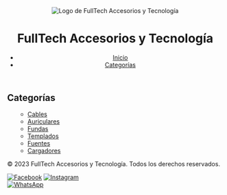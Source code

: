 
<html lang="es">
<head>
  <meta charset="UTF-8">
  <meta name="viewport" content="width=device-width, initial-scale=1.0"  
</head>
<body>
  <header>
    <img src="[image](https://github.com/FullTechTienda/Fulltech-tienda/assets/143125669/ef500a52-e66b-4a94-bc93-7ca9a2425d1f)
" alt="Logo de FullTech Accesorios y Tecnología">
    <h1>FullTech Accesorios y Tecnología</h1>
    <nav>
      <ul>
        <li><a href="#">Inicio</a></li>
        <li><a href="#">Categorías</a></li> 
      </ul>
    
  </header>
  
  </main>
    </section/>
    <section class="categorias">
      <h2>Categorías</h2>
      <ul>
          <ul>
            <li><a href="#">Cables</a></li>
            <li><a href="#">Auriculares</a></li>
            <li><a href="#">Fundas</a></li>
            <li><a href="#">Templados</a></li>
            <li><a href="#">Fuentes</a></li>
            <li><a href="#">Cargadores</a></li>
          </ul>
        </li>
      </ul>
    </section>
  </main>
  
  <footer>
    <p>&copy; 2023 FullTech Accesorios y Tecnología. Todos los derechos reservados.</p>
  </footer>
  </nav>
    <div class="redes">
      <a href="https://www.facebook.com/fulltechtienda"> <img src="![image](https://github.com/FullTechTienda/Fulltech-tienda/assets/143125669/b4c8442d-7aee-4120-9c5f-0816a9678a9a)
" alt="Facebook"></a>
      <a href="https://www.instagram.com/fulltech_tienda/">
        <img src="![image](https://github.com/FullTechTienda/Fulltech-tienda/assets/143125669/fb475b72-7e0e-4a8c-b2bc-fa4afbec487b)" alt="Instagram"> 
      </a>
    </div>
    <div class="whatsapp">
      <a href="https://wa.me/+5493865414614"><img src="![image](https://github.com/FullTechTienda/Fulltech-tienda/assets/143125669/957fa685-e2c1-4327-b8be-9021b451d7b4)
" alt="WhatsApp"></a>
    </div>
</body>
</html>
